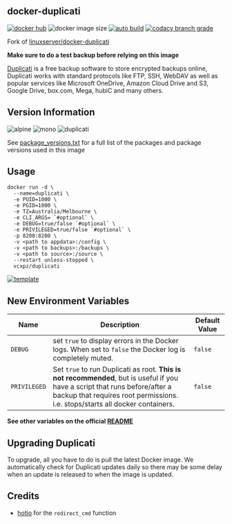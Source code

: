 ## docker-duplicati

[![docker hub](https://img.shields.io/badge/docker_hub-link-blue?style=for-the-badge&logo=docker)](https://hub.docker.com/r/vcxpz/duplicati) ![docker image size](https://img.shields.io/docker/image-size/vcxpz/duplicati?style=for-the-badge&logo=docker) [![auto build](https://img.shields.io/badge/docker_builds-automated-blue?style=for-the-badge&logo=docker?color=d1aa67)](https://github.com/hydazz/docker-duplicati/actions?query=workflow%3A"Auto+Builder+CI") [![codacy branch grade](https://img.shields.io/codacy/grade/c19bcbbcc7294555a8ec5478bad925bb/main?style=for-the-badge&logo=codacy)](https://app.codacy.com/gh/hydazz/docker-duplicati)

Fork of [linuxserver/docker-duplicati](https://github.com/linuxserver/docker-duplicati/)

**Make sure to do a test backup before relying on this image**

[Duplicati](https://www.duplicati.com/) is a free backup software to store encrypted backups online, Duplicati works with standard protocols like FTP, SSH, WebDAV as well as popular services like Microsoft OneDrive, Amazon Cloud Drive and S3, Google Drive, box.com, Mega, hubiC and many others.

## Version Information

![alpine](https://img.shields.io/badge/alpine-edge-0D597F?style=for-the-badge&logo=alpine-linux) ![mono](https://img.shields.io/badge/mono-6.12.0.107-blue?style=for-the-badge) ![duplicati](https://img.shields.io/badge/duplicati-2.0.5.1-blue?style=for-the-badge)

See [package_versions.txt](package_versions.txt) for a full list of the packages and package versions used in this image

## Usage

    docker run -d \
      --name=duplicati \
      -e PUID=1000 \
      -e PGID=1000 \
      -e TZ=Australia/Melbourne \
      -e CLI_ARGS= `#optional` \
      -e DEBUG=true/false `#optional` \
      -e PRIVILEGED=true/false `#optional` \
      -p 8200:8200 \
      -v <path to appdata>:/config \
      -v <path to backups>:/backups \
      -v <path to source>:/source \
      --restart unless-stopped \
      vcxpz/duplicati

[![template](https://img.shields.io/badge/unraid_template-ff8c2f?style=for-the-badge&logo=docker?color=d1aa67)](https://github.com/hydazz/docker-templates/blob/main/hydaz/duplicati.xml)

## New Environment Variables

| Name         | Description                                                                                                                                                                                                   | Default Value |
| ------------ | ------------------------------------------------------------------------------------------------------------------------------------------------------------------------------------------------------------- | ------------- |
| `DEBUG`      | set `true` to display errors in the Docker logs. When set to `false` the Docker log is completely muted.                                                                                                      | `false`       |
| `PRIVILEGED` | Set `true` to run Duplicati as root. **This is not recommended**, but is useful if you have a script that runs before/after a backup that requires root permissions. i.e. stops/starts all docker containers. | `false`       |

**See other variables on the official [README](https://github.com/linuxserver/docker-duplicati/)**

## Upgrading Duplicati

To upgrade, all you have to do is pull the latest Docker image. We automatically check for Duplicati updates daily so there may be some delay when an update is released to when the image is updated.

## Credits

-   [hotio](https://github.com/hotio) for the `redirect_cmd` function
